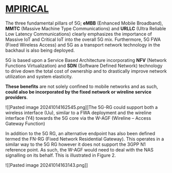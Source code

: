# [MPIRICAL](https://www.mpirical.com/blog/wireline-access-in-5g)
The three fundamental pillars of 5G; **eMBB** (Enhanced Mobile Broadband), **MMTC** (Massive Machine Type Communications) and **URLLC** (Ultra Reliable Low Latency Communications) clearly emphasizes the importance of Massive IoT and Critical IoT into the overall 5G mix. Furthermore, 5G FWA (Fixed Wireless Access) and 5G as a transport network technology in the backhaul is also being deployed.

5G is based upon a Service Based Architecture incorporating **NFV** (Network Functions Virtualization) and **SDN** (Software Defined Network) technology to drive down the total cost of ownership and to drastically improve network utilization and system elasticity.

**These benefits** are not solely confined to mobile networks and as such, **could also be incorporated by the fixed network or wireline service providers**.

![[Pasted image 20241014162545.png]]The 5G-RG could support both a wireless interface (Uu), similar to a FWA deployment and the wireline interface (Y4) towards the 5G core via the W-AGF (Wireline – Access Gateway Function)

In addition to the 5G RG, an alternative endpoint has also been defined termed the FN-RG (Fixed Network Residential Gateway). This operates in a similar way to the 5G RG however it does not support the 3GPP N1 reference point. As such, the W-AGF would need to deal with the NAS signalling on its behalf. This is illustrated in Figure 2.

![[Pasted image 20241014163143.png]]